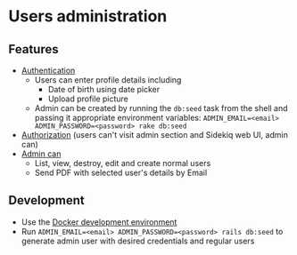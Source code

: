 # Users administration

## Features

* [Authentication](spec/feature/authentication_spec.rb)
  * Users can enter profile details including
    * Date of birth using date picker
    * Upload profile picture
  * Admin can be created by running the `db:seed` task from the shell and passing it appropriate environment variables: `ADMIN_EMAIL=<email> ADMIN_PASSWORD=<password> rake db:seed`
* [Authorization](spec/feature/authorization_spec.rb) (users can't visit admin section and Sidekiq web UI, admin can)
* [Admin can](spec/feature/admin_dashboard_spec.rb)
  * List, view, destroy, edit and create normal users
  * Send PDF with selected user's details by Email

## Development

* Use the [Docker development environment](DOCKER.LOCAL.md)
* Run `ADMIN_EMAIL=<email> ADMIN_PASSWORD=<password> rails db:seed` to generate admin user with desired credentials and regular users
